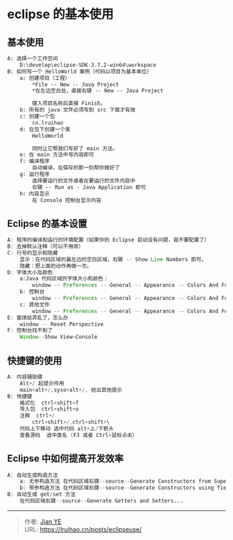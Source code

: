 # eclipse 的基本使用


## 基本使用

```diff 基本使用
A: 选择一个工作空间
	D:\develop\eclipse-SDK-3.7.2-win64\workspace
B: 如何写一个 HelloWorld 案例（代码以项目为基本单位）
	a: 创建项目（工程）
		*File -- New -- Java Project
		*在左边空白处，直接右键 -- New -- Java Project

		键入项目名称后直接 Finish。
	b: 所有的 java 文件必须写到 src 下面才有效
	c: 创建一个包
		cn.lruihao
	d: 在包下创建一个类
		HelloWorld

		同时让它帮我们写好了 main 方法。
	e: 在 main 方法中写内容即可
	f: 编译程序
		自动编译，在保存的那一刻帮你做好了
	g: 运行程序
		选择要运行的文件或者在要运行的文件内容中
		右键 -- Run as - Java Application 即可
	h: 内容显示
		在 Console 控制台显示内容
```

## Eclipse 的基本设置

```java 基本设置
A: 程序的编译和运行的环境配置（如果你的 Eclipse 启动没有问题，就不要配置了）
B: 去掉默认注释（可以不用改）
C: 行号的显示和隐藏
	显示：在代码区域的最左边的空白区域，右键 -- Show Line Numbers 即可。
	隐藏：把上面的动作再做一次。
D: 字体大小及颜色
	a:Java 代码区域的字体大小和颜色：
		window -- Preferences -- General -- Appearance -- Colors And Fonts -- Java 修改 -- Java Edit Text Font
	b: 控制台
		window -- Preferences -- General -- Appearance -- Colors And Fonts -- Debug -- Console font
	c: 其他文件
		window -- Preferences -- General -- Appearance -- Colors And Fonts -- Basic -- Text Font
E: 窗体给弄乱了，怎么办
	window -- Reset Perspective
F: 控制台找不到了
	Window--Show View—Console
```

## 快捷键的使用

```java 快捷键
A: 内容辅助键
	Alt+/ 起提示作用
	main+alt+/,syso+alt+/, 给出其他提示
B: 快捷键
	格式化  ctrl+shift+f
	导入包  ctrl+shift+o
	注释	ctrl+/
		ctrl+shift+/,ctrl+shift+\
	代码上下移动 选中代码 alt+上/下箭头
	查看源码  选中类名 (F3 或者 Ctrl+鼠标点击）
```

## Eclipse 中如何提高开发效率

```java 提高开发效率
A: 自动生成构造方法
	a: 无参构造方法 在代码区域右键--source--Generate Constructors from Superclass
	b: 带参构造方法 在代码区域右键--source--Generate Constructors using fields.. -- finish
B: 自动生成 get/set 方法
	在代码区域右键--source--Generate Getters and Setters...
```


---

> 作者: [Jian YE](https://github.com/jianye0428)  
> URL: https://lruihao.cn/posts/eclipseuse/  

